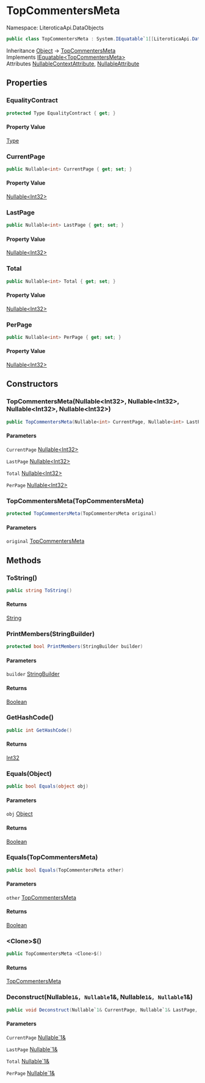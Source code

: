# TopCommentersMeta

Namespace: LiteroticaApi.DataObjects

```csharp
public class TopCommentersMeta : System.IEquatable`1[[LiteroticaApi.DataObjects.TopCommentersMeta, LiteroticaApi, Version=1.0.0.0, Culture=neutral, PublicKeyToken=null]]
```

Inheritance [Object](https://docs.microsoft.com/en-us/dotnet/api/system.object) → [TopCommentersMeta](./literoticaapi/dataobjects/topcommentersmeta.md)<br>
Implements [IEquatable&lt;TopCommentersMeta&gt;](https://docs.microsoft.com/en-us/dotnet/api/system.iequatable-1)<br>
Attributes [NullableContextAttribute](./system/runtime/compilerservices/nullablecontextattribute.md), [NullableAttribute](./system/runtime/compilerservices/nullableattribute.md)

## Properties

### **EqualityContract**

```csharp
protected Type EqualityContract { get; }
```

#### Property Value

[Type](https://docs.microsoft.com/en-us/dotnet/api/system.type)<br>

### **CurrentPage**

```csharp
public Nullable<int> CurrentPage { get; set; }
```

#### Property Value

[Nullable&lt;Int32&gt;](https://docs.microsoft.com/en-us/dotnet/api/system.nullable-1)<br>

### **LastPage**

```csharp
public Nullable<int> LastPage { get; set; }
```

#### Property Value

[Nullable&lt;Int32&gt;](https://docs.microsoft.com/en-us/dotnet/api/system.nullable-1)<br>

### **Total**

```csharp
public Nullable<int> Total { get; set; }
```

#### Property Value

[Nullable&lt;Int32&gt;](https://docs.microsoft.com/en-us/dotnet/api/system.nullable-1)<br>

### **PerPage**

```csharp
public Nullable<int> PerPage { get; set; }
```

#### Property Value

[Nullable&lt;Int32&gt;](https://docs.microsoft.com/en-us/dotnet/api/system.nullable-1)<br>

## Constructors

### **TopCommentersMeta(Nullable&lt;Int32&gt;, Nullable&lt;Int32&gt;, Nullable&lt;Int32&gt;, Nullable&lt;Int32&gt;)**

```csharp
public TopCommentersMeta(Nullable<int> CurrentPage, Nullable<int> LastPage, Nullable<int> Total, Nullable<int> PerPage)
```

#### Parameters

`CurrentPage` [Nullable&lt;Int32&gt;](https://docs.microsoft.com/en-us/dotnet/api/system.nullable-1)<br>

`LastPage` [Nullable&lt;Int32&gt;](https://docs.microsoft.com/en-us/dotnet/api/system.nullable-1)<br>

`Total` [Nullable&lt;Int32&gt;](https://docs.microsoft.com/en-us/dotnet/api/system.nullable-1)<br>

`PerPage` [Nullable&lt;Int32&gt;](https://docs.microsoft.com/en-us/dotnet/api/system.nullable-1)<br>

### **TopCommentersMeta(TopCommentersMeta)**

```csharp
protected TopCommentersMeta(TopCommentersMeta original)
```

#### Parameters

`original` [TopCommentersMeta](./literoticaapi/dataobjects/topcommentersmeta.md)<br>

## Methods

### **ToString()**

```csharp
public string ToString()
```

#### Returns

[String](https://docs.microsoft.com/en-us/dotnet/api/system.string)<br>

### **PrintMembers(StringBuilder)**

```csharp
protected bool PrintMembers(StringBuilder builder)
```

#### Parameters

`builder` [StringBuilder](https://docs.microsoft.com/en-us/dotnet/api/system.text.stringbuilder)<br>

#### Returns

[Boolean](https://docs.microsoft.com/en-us/dotnet/api/system.boolean)<br>

### **GetHashCode()**

```csharp
public int GetHashCode()
```

#### Returns

[Int32](https://docs.microsoft.com/en-us/dotnet/api/system.int32)<br>

### **Equals(Object)**

```csharp
public bool Equals(object obj)
```

#### Parameters

`obj` [Object](https://docs.microsoft.com/en-us/dotnet/api/system.object)<br>

#### Returns

[Boolean](https://docs.microsoft.com/en-us/dotnet/api/system.boolean)<br>

### **Equals(TopCommentersMeta)**

```csharp
public bool Equals(TopCommentersMeta other)
```

#### Parameters

`other` [TopCommentersMeta](./literoticaapi/dataobjects/topcommentersmeta.md)<br>

#### Returns

[Boolean](https://docs.microsoft.com/en-us/dotnet/api/system.boolean)<br>

### **&lt;Clone&gt;$()**

```csharp
public TopCommentersMeta <Clone>$()
```

#### Returns

[TopCommentersMeta](./literoticaapi/dataobjects/topcommentersmeta.md)<br>

### **Deconstruct(Nullable`1&, Nullable`1&, Nullable`1&, Nullable`1&)**

```csharp
public void Deconstruct(Nullable`1& CurrentPage, Nullable`1& LastPage, Nullable`1& Total, Nullable`1& PerPage)
```

#### Parameters

`CurrentPage` [Nullable`1&](https://docs.microsoft.com/en-us/dotnet/api/system.nullable-1&)<br>

`LastPage` [Nullable`1&](https://docs.microsoft.com/en-us/dotnet/api/system.nullable-1&)<br>

`Total` [Nullable`1&](https://docs.microsoft.com/en-us/dotnet/api/system.nullable-1&)<br>

`PerPage` [Nullable`1&](https://docs.microsoft.com/en-us/dotnet/api/system.nullable-1&)<br>
